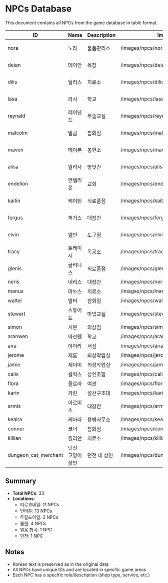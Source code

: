# NPCs Database

This document contains all NPCs from the game database in table format.

| ID | Name | Description | Image URL | Location |
|----|------|-------------|-----------|----------|
| nora | 노라 | 물품관리소 | /images/npcs/nora.png | 티르코네일 |
| deian | 데이안 | 목장 | /images/npcs/deian.png | 티르코네일 |
| dilis | 딜리스 | 치료소 | /images/npcs/dilis.png | 티르코네일 |
| lasa | 라사 | 학교 | /images/npcs/lasa.png | 티르코네일 |
| reynald | 레이널드 | 무술교실 | /images/npcs/reynald.png | 티르코네일 |
| malcolm | 말콤 | 잡화점 | /images/npcs/malcolm.png | 티르코네일 |
| maven | 메이븐 | 봉헌소 | /images/npcs/maven.png | 티르코네일 |
| alisa | 알리사 | 방앗간 | /images/npcs/alisa.png | 티르코네일 |
| endelion | 엔델리온 | 교회 | /images/npcs/endelion.png | 티르코네일 |
| kaitin | 케이틴 | 식료품점 | /images/npcs/kaitin.png | 티르코네일 |
| fergus | 퍼거스 | 대장간 | /images/npcs/fergus.png | 티르코네일 |
| elvin | 엘빈 | 도구점 | /images/npcs/elvin.png | 두갈드아일 |
| tracy | 트레이시 | 목공소 | /images/npcs/tracy.png | 두갈드아일 |
| glenis | 글리니스 | 식료품점 | /images/npcs/glenis.png | 던바튼 |
| neris | 네리스 | 대장간 | /images/npcs/neris.png | 던바튼 |
| manus | 마누스 | 치료소 | /images/npcs/manus.png | 던바튼 |
| walter | 발터 | 잡화점 | /images/npcs/walter.png | 던바튼 |
| stewart | 스튜어트 | 마법교실 | /images/npcs/stewart.png | 던바튼 |
| simon | 시몬 | 의상점 | /images/npcs/simon.png | 던바튼 |
| aranwen | 아란웬 | 학교 | /images/npcs/aranwen.png | 던바튼 |
| aira | 아이라 | 서점 | /images/npcs/aira.png | 던바튼 |
| jerome | 제롬 | 의상작업실 | /images/npcs/jerome.png | 던바튼 |
| jamie | 제이미 | 의상작업실 | /images/npcs/jamie.png | 던바튼 |
| calix | 칼릭스 | 상인조합 | /images/npcs/calix.png | 던바튼 |
| flora | 플로라 | 여관 | /images/npcs/flora.png | 던바튼 |
| karin | 카린 | 설산구조대 | /images/npcs/karin.png | 얼음 협곡 |
| armis | 아르미스 | 대장간 | /images/npcs/armis.png | 콜헨 |
| keaira | 케아라 | 용병사무소 | /images/npcs/keaira.png | 콜헨 |
| conner | 코너 | 잡화점 | /images/npcs/conner.png | 콜헨 |
| killian | 킬리언 | 치료소 | /images/npcs/killian.png | 콜헨 |
| dungeon_cat_merchant | 던전 고양이 상인 | 던전 내 상인 | /images/npcs/dungeon_cat_merchant.png | 던전 |

## Summary

- **Total NPCs**: 33
- **Locations**: 
  - 티르코네일: 11 NPCs
  - 던바튼: 13 NPCs
  - 두갈드아일: 2 NPCs
  - 콜헨: 4 NPCs
  - 얼음 협곡: 1 NPC
  - 던전: 1 NPC

## Notes

- Korean text is preserved as in the original data
- All NPCs have unique IDs and are located in specific game areas
- Each NPC has a specific role/description (shop type, service, etc.)
